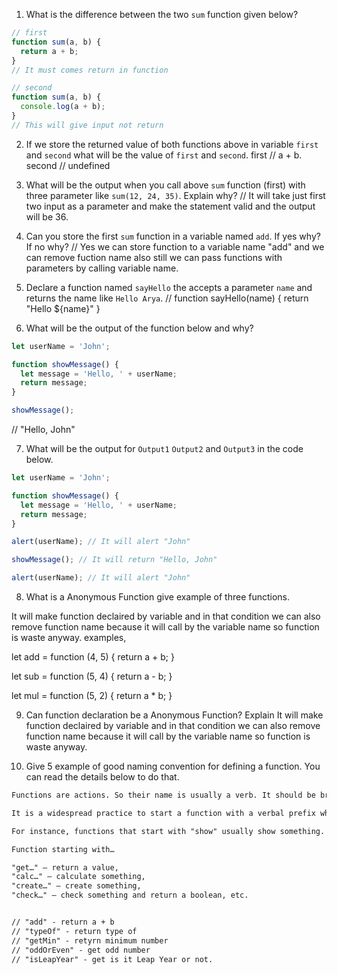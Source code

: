 1. What is the difference between the two `sum` function given below?

```js
// first
function sum(a, b) {
  return a + b;
}
// It must comes return in function

// second
function sum(a, b) {
  console.log(a + b);
}
// This will give input not return 
```

2. If we store the returned value of both functions above in variable `first` and `second` what will be the value of `first` and `second`. 
first // a + b.
second // undefined 

3. What will be the output when you call above `sum` function (first) with three parameter like `sum(12, 24, 35)`. Explain why?
// It will take just first two input as a parameter and make the statement valid and the output will be 36.


4. Can you store the first `sum` function in a variable named `add`. If yes why? If no why?
// Yes we can store function to a variable name "add" and we can remove fuction name also still we can pass functions with parameters by calling variable name.

5. Declare a function named `sayHello` the accepts a parameter `name` and returns the name like `Hello Arya`.
// function sayHello(name) {
  return "Hello ${name}"
}

6. What will be the output of the function below and why?

```js
let userName = 'John';

function showMessage() {
  let message = 'Hello, ' + userName;
  return message;
}

showMessage();
```
// "Hello, John"


7. What will be the output for `Output1` `Output2` and `Output3` in the code below.

```js
let userName = 'John';

function showMessage() {
  let message = 'Hello, ' + userName;
  return message;
}

alert(userName); // It will alert "John"

showMessage(); // It will return "Hello, John"

alert(userName); // It will alert "John"
```

8. What is a Anonymous Function give example of three functions. 


It will make function declaired by variable and in that condition we can also remove function name because it will call by the variable name so function is waste anyway. examples,


let add = function (4, 5) {
  return a + b;
}

let sub = function (5, 4) {
  return a - b;
}

let mul = function (5, 2) {
  return a * b;
}

9. Can function declaration be a Anonymous Function? Explain 
It will make function declaired by variable and in that condition we can also remove function name because it will call by the variable name so function is waste anyway.


10. Give 5 example of good naming convention for defining a function. You can read the details below to do that.

```md
Functions are actions. So their name is usually a verb. It should be brief, as accurate as possible and describe what the function does, so that someone reading the code gets an indication of what the function does.

It is a widespread practice to start a function with a verbal prefix which vaguely describes the action. There must be an agreement within the team on the meaning of the prefixes.

For instance, functions that start with "show" usually show something.

Function starting with…

"get…" – return a value,
"calc…" – calculate something,
"create…" – create something,
"check…" – check something and return a boolean, etc.


// "add" - return a + b 
// "typeOf" - return type of 
// "getMin" - retyrn minimum number
// "oddOrEven" - get odd number
// "isLeapYear" - get is it Leap Year or not.
```
